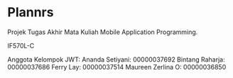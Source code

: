 # Plannrs
Projek Tugas Akhir Mata Kuliah Mobile Application Programming.

IF570L-C

Anggota Kelompok JWT:
Ananda Setiyani:    00000037692
Bintang Raharja:    00000037686
Ferry Lay:          00000037514
Maureen Zerlina O:  00000036850
